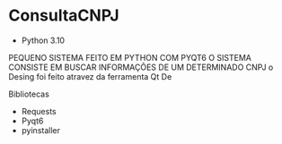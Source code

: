 # ConsultaCNPJ
* Python 3.10 

PEQUENO SISTEMA FEITO EM PYTHON COM PYQT6
O SISTEMA CONSISTE EM BUSCAR INFORMAÇÕES DE UM DETERMINADO CNPJ
o Desing foi feito atravez da ferramenta Qt De

Bibliotecas 
* Requests
* Pyqt6
* pyinstaller

